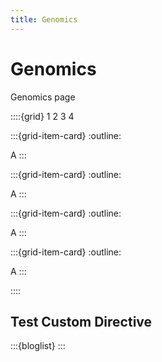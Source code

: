 ```yaml
---
title: Genomics
---
```

# Genomics

Genomics page

::::{grid} 1 2 3 4

:::{grid-item-card}
:outline:

A
:::

:::{grid-item-card}
:outline:

A
:::

:::{grid-item-card}
:outline:

A
:::

:::{grid-item-card}
:outline:

A
:::

::::
## Test Custom Directive
<!-- MySt MD bloglist -->
:::{bloglist}
:::

<!-- Sphinx bloglist -->
<!-- :::{bloglist} patate
   :category: genomics
   :tags: transcriptomics
::: -->